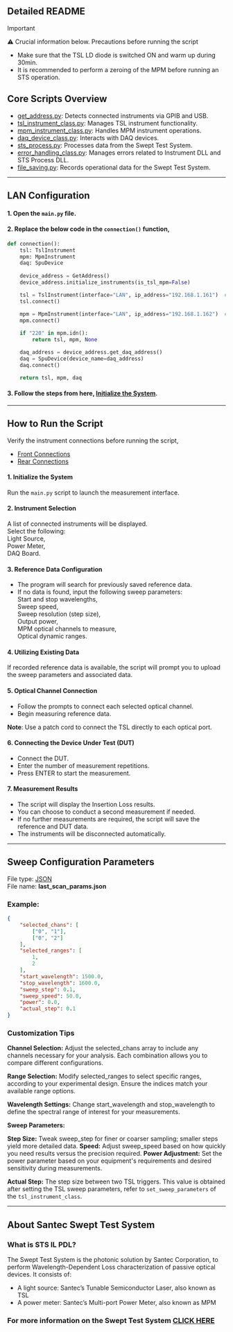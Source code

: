 
## Detailed README

> [!IMPORTANT]    
> ⚠️ Crucial information below.
> Precautions before running the script
> - Make sure that the TSL LD diode is switched ON and warm up during 30min.
> - It is recommended to perform a zeroing of the MPM before running an STS operation. 


## Core Scripts Overview
- [get_address.py](/./src/santec/get_address.py): Detects connected instruments via GPIB and USB.
- [tsl_instrument_class.py](/./src/santec/tsl_instrument_class.py): Manages TSL instrument functionality.
- [mpm_instrument_class.py](/./src/santec/mpm_instrument_class.py): Handles MPM instrument operations.
- [daq_device_class.py](/./src/santec/daq_device_class.py): Interacts with DAQ devices.
- [sts_process.py](/./src/santec/sts_process.py): Processes data from the Swept Test System.
- [error_handling_class.py](/./src/santec/error_handling_class.py): Manages errors related to Instrument DLL and STS Process DLL.
- [file_saving.py](/./src/santec/file_saving.py): Records operational data for the Swept Test System.

---

## LAN Configuration

#### 1. Open the `main.py` file.

#### 2. Replace the below code in the `connection()` function,

```python
def connection():
    tsl: TslInstrument
    mpm: MpmInstrument
    daq: SpuDevice
    
    device_address = GetAddress()
    device_address.initialize_instruments(is_tsl_mpm=False)

    tsl = TslInstrument(interface="LAN", ip_address="192.168.1.161")  # Replace with your TSL IP address
    tsl.connect()

    mpm = MpmInstrument(interface="LAN", ip_address="192.168.1.162")  # Replace with your MPM IP address
    mpm.connect()
    
    if "220" in mpm.idn():
        return tsl, mpm, None

    daq_address = device_address.get_daq_address()
    daq = SpuDevice(device_name=daq_address)
    daq.connect()

    return tsl, mpm, daq
```

#### 3. Follow the steps from here, [Initialize the System](https://github.com/santec-corporation/Santec_IL_STS/blob/main/docs/README.md#1-initialize-the-system).


---

## How to Run the Script

Verify the instrument connections before running the script, <br>
- [Front Connections](https://github.com/santec-corporation/Santec_IL_STS/blob/stable/docs/connection_front.png)
- [Rear Connections](https://github.com/santec-corporation/Santec_IL_STS/blob/stable/docs/connection_rear.png)

#### 1. Initialize the System
Run the `main.py` script to launch the measurement interface. 

#### 2. Instrument Selection
A list of connected instruments will be displayed.\
Select the following:\
Light Source,\
Power Meter,\
DAQ Board.

#### 3. Reference Data Configuration
- The program will search for previously saved reference data.
- If no data is found, input the following sweep parameters: \
Start and stop wavelengths,\
Sweep speed,\
Sweep resolution (step size),\
Output power,\
MPM optical channels to measure,\
Optical dynamic ranges.

#### 4. Utilizing Existing Data
If recorded reference data is available, the script will prompt you to upload the sweep parameters and associated data.

#### 5. Optical Channel Connection
- Follow the prompts to connect each selected optical channel.
- Begin measuring reference data.

**Note**: Use a patch cord to connect the TSL directly to each optical port.

#### 6. Connecting the Device Under Test (DUT)
- Connect the DUT.
- Enter the number of measurement repetitions.
- Press ENTER to start the measurement.

#### 7. Measurement Results
- The script will display the Insertion Loss results.
- You can choose to conduct a second measurement if needed.
- If no further measurements are required, the script will save the reference and DUT data.
- The instruments will be disconnected automatically.

---

## Sweep Configuration Parameters

File type: [JSON](https://www.json.org/json-en.html) <br>
File name: **last_scan_params.json**

### Example:
  ```json
  {
      "selected_chans": [
          ["0", "1"],
          ["0", "2"]
      ],
      "selected_ranges": [
          1,
          2
      ],
      "start_wavelength": 1500.0,
      "stop_wavelength": 1600.0,
      "sweep_step": 0.1,
      "sweep_speed": 50.0,
      "power": 0.0,
      "actual_step": 0.1
  }
  ```
### Customization Tips
**Channel Selection:** Adjust the selected_chans array to include any channels necessary for your analysis.
Each combination allows you to compare different configurations.

**Range Selection:** Modify selected_ranges to select specific ranges, according to your experimental design.
Ensure the indices match your available range options.

**Wavelength Settings:**
Change start_wavelength and stop_wavelength to define the spectral range of interest for your measurements.

**Sweep Parameters:**

**Step Size:** Tweak sweep_step for finer or coarser sampling; smaller steps yield more detailed data.
**Speed:** Adjust sweep_speed based on how quickly you need results versus the precision required.
**Power Adjustment:**
Set the power parameter based on your equipment's requirements and desired sensitivity during measurements.

**Actual Step:** The step size between two TSL triggers. This value is obtained after setting the TSL sweep parameters, refer to `set_sweep_parameters` of the `tsl_instrument_class`.

---

## About Santec Swept Test System

### What is STS IL PDL?
  The Swept Test System is the photonic solution by Santec Corporation,
  to perform Wavelength-Dependent Loss characterization of passive optical devices.
  It consists of:
  - A light source: Santec’s Tunable Semiconductor Laser, also known as TSL
  - A power meter: Santec’s Multi-port Power Meter, also known as MPM
   

### For more information on the Swept Test System [CLICK HERE](https://inst.santec.com/products/componenttesting/sts)


[^1]: [TSL]: Tunable Semiconductor Laser. This is the name of the laser (light source) we are manufacturing.
[^2]: [MPM]: Multiport Power Meter. It measures the light intensity.
[^3]: [WDL]: Wavelength-Dependent Loss. For further info, see IL.
[^4]: [IL]: Insertion Loss. It is the amount of light lost in a DUT. This is a relative measurement compared to a   Reference. It is measured in dB.
[^6]: [STS]: Swept Test System.
[^5]: NIDAQ Driver: also known as NI-DAS, is a driver used for Data Acquisition/

[//]: # (Below are the links to the Python scripts of the main IL_STS repo)
[main.py]: <https://github.com/santec-corporation/Santec_IL_STS/blob/stable/main.py>
[get_address.py]: <https://github.com/santec-corporation/Santec_IL_STS/blob/stable/santec/get_address.py>
[tsl_instrument_class.py]: <https://github.com/santec-corporation/Santec_IL_STS/blob/stable/santec/tsl_instrument_class.py>
[mpm_instrument_class.py]: <https://github.com/santec-corporation/Santec_IL_STS/blob/stable/santec/mpm_instrument_class.py>
[daq_device_class.py]: <https://github.com/santec-corporation/Santec_IL_STS/blob/stable/santec/daq_device_class.py>
[sts_process.py]: <https://github.com/santec-corporation/Santec_IL_STS/blob/stable/santec/sts_process.py>
[error_handling_class.py]: <https://github.com/santec-corporation/Santec_IL_STS/blob/stable/santec/error_handling_class.py>
[file_saving.py]: <https://github.com/santec-corporation/Santec_IL_STS/blob/stable/santec/file_saving.py>

